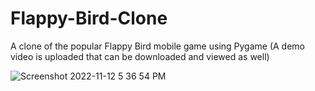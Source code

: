 # Flappy-Bird-Clone
A clone of the popular Flappy Bird mobile game using Pygame (A demo video is uploaded that can be downloaded and viewed as well)


![Screenshot 2022-11-12 5 36 54 PM](https://user-images.githubusercontent.com/78827798/201498293-bc3249c2-b661-4fd2-affd-924fa021d5d6.png)
